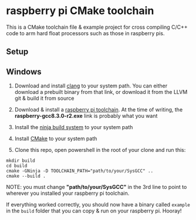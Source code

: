 # raspberry pi CMake toolchain

This is a CMake toolchain file & example project for cross compiling C/C++ code to arm hard float processors such as those in raspberry pis.

## Setup

Windows
-----------------------
1. Download and install [clang](https://releases.llvm.org/download.html) to your system path. You can either download a prebuilt binary from that link, or download it from the LLVM git & build it from source

2. Download & install a [raspberry pi toolchain](https://gnutoolchains.com/raspberry/). At the time of writing, the **raspberry-gcc8.3.0-r2.exe** link is probably what you want

3. Install the [ninja build system](https://github.com/ninja-build/ninja/releases) to your system path

4. Install [CMake](https://cmake.org/download/) to your system path

5. Clone this repo, open powershell in the root of your clone and run this: 

``````````````````````````````````````````````````
mkdir build
cd build
cmake -GNinja -D TOOLCHAIN_PATH="path/to/your/SysGCC" ..
cmake --build .
```````````````````````````````````````````````````
NOTE: you must change **"path/to/your/SysGCC"** in the 3rd line to point to wherever you installed your raspberry pi toolchain. 

If everything worked correctly, you should now have a binary called `example` in the `build` folder that you can copy & run on your raspberry pi. Hooray!